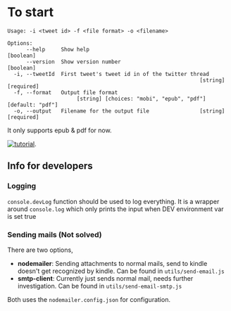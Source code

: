 # To start

    Usage: -i <tweet id> -f <file format> -o <filename>

```
Options:
      --help     Show help                                             [boolean]
      --version  Show version number                                   [boolean]
  -i, --tweetId  First tweet's tweet id in of the twitter thread
                                                             [string] [required]
  -f, --format   Output file format
                      [string] [choices: "mobi", "epub", "pdf"] [default: "pdf"]
  -o, --output   Filename for the output file                [string] [required]
```

It only supports epub & pdf for now.

[![tutorial](https://img.youtube.com/vi/KWqNm7FBFcI/0.jpg)](https://www.youtube.com/watch?v=KWqNm7FBFcI).

## Info for developers

### Logging

`console.devLog` function should be used to log everything.
It is a wrapper around `console.log` which only prints the input when DEV environment var is set true

### Sending mails (Not solved)

There are two options,

-   **nodemailer**: Sending attachments to normal mails, send to kindle doesn't get recognized by kindle.
    Can be found in `utils/send-email.js`
-   **smtp-client**: Currently just sends normal mail, needs further investigation.
    Can be found in `utils/send-email-smtp.js`

Both uses the `nodemailer.config.json` for configuration.
